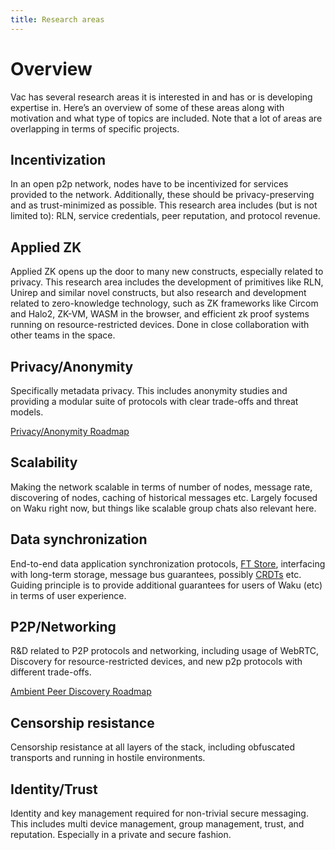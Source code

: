 ```yaml
---
title: Research areas
---
```


# Overview

Vac has several research areas it is interested in and has or is developing expertise in.
Here’s an overview of some of these areas along with motivation and what type of topics are included.
Note that a lot of areas are overlapping in terms of specific projects.

## Incentivization

In an open p2p network, nodes have to be incentivized for services provided to the network.
Additionally, these should be privacy-preserving and as trust-minimized as possible.
This research area includes (but is not limited to):
RLN, service credentials, peer reputation, and protocol revenue.

## Applied ZK

Applied ZK opens up the door to many new constructs, especially related to privacy.
This research area includes the development of primitives like RLN, Unirep and similar novel constructs,
but also research and development related to zero-knowledge technology, such as ZK frameworks like Circom and Halo2, ZK-VM, WASM in the browser, and efficient zk proof systems running on resource-restricted devices.
Done in close collaboration with other teams in the space.

## Privacy/Anonymity

Specifically metadata privacy.
This includes anonymity studies and providing a modular suite of protocols with clear trade-offs and threat models.

[Privacy/Anonymity Roadmap](https://github.com/vacp2p/research/issues/107)

## Scalability

Making the network scalable in terms of number of nodes, message rate, discovering of nodes, caching of historical messages etc.
Largely focused on Waku right now, but things like scalable group chats also relevant here.

## Data synchronization

End-to-end data application synchronization protocols, [FT Store](https://rfc.vac.dev/spec/21/), interfacing with long-term storage, message bus guarantees,
possibly [CRDTs](https://en.wikipedia.org/wiki/Conflict-free_replicated_data_type) etc.
Guiding principle is to provide additional guarantees for users of Waku (etc) in terms of user experience.

## P2P/Networking

R&D related to P2P protocols and networking, including usage of WebRTC,
Discovery for resource-restricted devices,
and new p2p protocols with different trade-offs.

[Ambient Peer Discovery Roadmap](https://github.com/vacp2p/research/issues/116)

## Censorship resistance

Censorship resistance at all layers of the stack, including obfuscated transports and running in hostile environments.

## Identity/Trust

Identity and key management required for non-trivial secure messaging.
This includes multi device management, group management, trust, and reputation.
Especially in a private and secure fashion.
